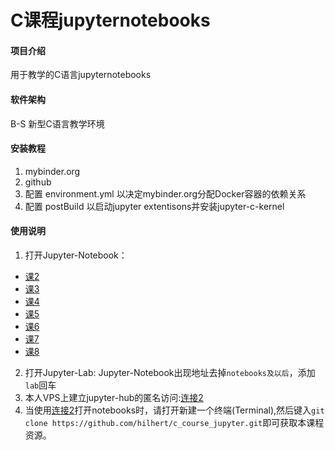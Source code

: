 # C课程jupyternotebooks

#### 项目介绍
用于教学的C语言jupyternotebooks

#### 软件架构
B-S 新型C语言教学环境
#### 安装教程
1. mybinder.org
2. github
3. 配置 environment.yml 以决定mybinder.org分配Docker容器的依赖关系
4. 配置 postBuild 以启动jupyter extentisons并安装jupyter-c-kernel
#### 使用说明
1. 打开Jupyter-Notebook： 
 * [课2](https://mybinder.org/v2/gh/hilhert/c_course_jupyter/master?filepath=Class2_pubc.ipynb)
 * [课3](https://mybinder.org/v2/gh/hilhert/c_course_jupyter/master?filepath=Class3_pubc.ipynb)
 * [课4](https://mybinder.org/v2/gh/hilhert/c_course_jupyter/master?filepath=Class4_pubc.ipynb)
 * [课5](https://mybinder.org/v2/gh/hilhert/c_course_jupyter/master?filepath=Class5_pubc.ipynb)
 * [课6](https://mybinder.org/v2/gh/hilhert/c_course_jupyter/master?filepath=Class6_pubc.ipynb)
 * [课7](https://mybinder.org/v2/gh/hilhert/c_course_jupyter/master?filepath=Class7_pubc.ipynb)
 * [课8](https://mybinder.org/v2/gh/hilhert/c_course_jupyter/master?filepath=Class8_pubc.ipynb)
2. 打开Jupyter-Lab: Jupyter-Notebook出现地址去掉`notebooks及以后`，添加`lab`回车
3. 本人VPS上建立jupyter-hub的匿名访问:[连接2](http://45.76.192.159:8000)
4. 当使用[连接2](http://45.76.192.159:8000)打开notebooks时，请打开新建一个终端(Terminal),然后键入`git clone https://github.com/hilhert/c_course_jupyter.git`即可获取本课程资源。
